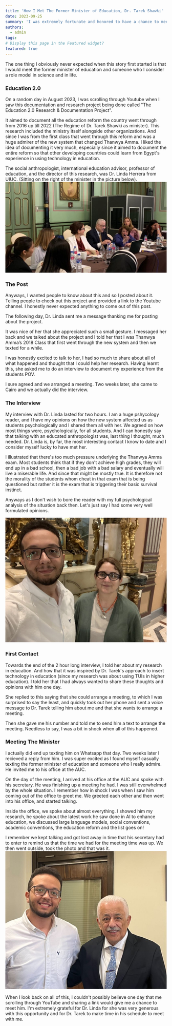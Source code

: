 ```yaml
---
title: 'How I Met The Former Minister of Education, Dr. Tarek Shawki'
date: 2023-09-25
summary: 'I was extremely fortunate and honored to have a chance to meet and talk with the AUC’s Counselor and former Minister of Higher Education, H.E. Dr. Tarek Shawki. A pioneer in education and a visionary!'
authors:
  - admin
tags: 
# Display this page in the Featured widget?
featured: true
---
```


The one thing I obviously never expected when this story first started is that I would meet the former minister of education and someone who I consider a role model in science and in life.

### Education 2.0
On a random day in August 2023, I was scrolling through Youtube when I saw this documentation and research project being done called "The Education 2.0 Research & Documentation Project".

It aimed to document all the education reform the country went through from 2016 up till 2022 (The Regime of Dr. Tarek Shawki as minister). This research included the ministry itself alongside other organizations. And since I was from the first class that went through this reform and was a huge admirer of the new system that changed Thanwya Amma. I liked the idea of documenting it very much, especially since it aimed to document the entire reform so that other developing countries could learn from Egypt's experience in using technology in education.

The social anthropologist, international education advisor, professor of education, and the director of this research, was Dr. Linda Herrera from UIUC. (Sitting on the right of the minister in the picture below).
![image](./32.png "From The Education 2.0 YT Channel, 'On being advisors to the Minister'")

### The Post

Anyways, I wanted people to know about this and so I posted about it. Telling people to check out this project and provided a link to the Youtube channel. I honestly never expected anything to come out of this post. 

The following day, Dr. Linda sent me a message thanking me for posting about the project. 

It was nice of her that she appreciated such a small gesture. I messaged her back and we talked about the project and I told her that I was Thanwya Amma’s 2018 Class that first went through the new system and then we texted for a while. 

I was honestly excited to talk to her, I had so much to share about all of what happened and thought that I could help her research. Having learnt this, she asked me to do an interview to document my experience from the students POV.

I sure agreed and we arranged a meeting. Two weeks later, she came to Cairo and we actually did the interview.


### The Interview

My interview with Dr. Linda lasted for two hours. I am a huge pshycology reader, and I have my opinions on how the new system affected us as students psychologically and I shared them all with her. We agreed on how most things were, psychologically, for all students. And I can honestly say that talking with an educated anthropologist was, last thing I thought, much needed. Dr. Linda is, by far, the most interesting contact I know to date and I consider myself lucky to have met her. 

I illustrated that there's too much pressure underlying the Thanwya Amma exam. Most students think that if they don't achieve high grades, they will end up in a bad school, then a bad job with a bad salary and eventually will live a miserable life. And since that might be mostly true. It is therefore not the morality of the students whom cheat in that exam that is being questioned but rather it is the exam that is triggering their basic survival instinct. 

Anyways as I don't wish to bore the reader with my full psychological analysis of the situation back then. Let's just say I had some very well formulated opinions.

![image](./linda.jpg "Photo from the interview with Dr. Linda Herrara")
### First Contact 

Towards the end of the 2 hour long interview, I told her about my research in education. And how that it was inspired by Dr. Tarek's approach to insert technology in education (since my research was about using TUIs in higher education).  I told her that I had always wanted to share these thoughts and opinions with him one day. 

She replied to this saying that she could arrange a meeting, to which I was surprised to say the least, and quickly took out her phone and sent a voice message to Dr. Tarek telling him about me and that she wants to arrange a meeting.

Then she gave me his number and told me to send him a text to arrange the meeting. Needless to say, I was a bit in shock when all of this happened. 

### Meeting The Minister

I actually did end up texting him on Whatsapp that day. Two weeks later I recieved a reply from him. I was super excited as I found myself casually texting the former minister of education and someone who I really admire. He invited me to his office at the AUC. 

On the day of the meeting, I arrived at his office at the AUC and spoke with his secretary. He was finishing up a meeting he had. I was still overwhelmed by the whole situation. I remember how in shock I was when I saw him coming out of the office to greet me. We greeted each other and then went into his office, and started talking. 

Inside the office, we spoke about almost everything. I showed him my research, he spoke about the latest work he saw done in AI to enhance education, we discussed large language models, social conventions, academic conventions, the education reform and the list goes on! 

I remember we kept talking and got lost away in time that his secretary had to enter to remind us that the time we had for the meeting time was up. We then went outside, took the photo and that was it. 
![image](./featured.jpg "Photo from the interview with Dr. Tarek Shawki")

When I look back on all of this, I couldn't possibly believe one day that me scrolling through YouTube and sharing a link would give me a chance to meet him. I'm extremely grateful for Dr. Linda for she was very generous with this opportunity and for Dr. Tarek to make time in his schedule to meet with me. 
